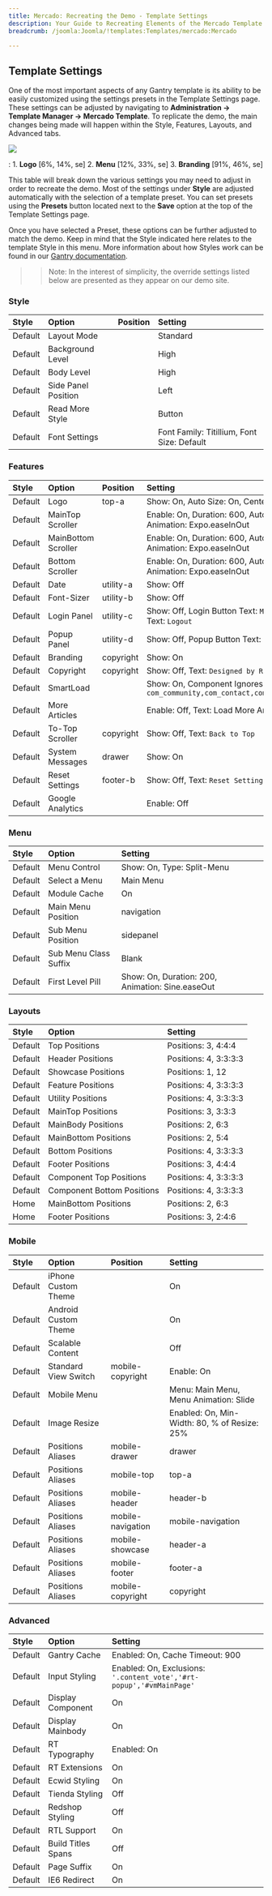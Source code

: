 ```yaml
---
title: Mercado: Recreating the Demo - Template Settings
description: Your Guide to Recreating Elements of the Mercado Template for Joomla
breadcrumb: /joomla:Joomla/!templates:Templates/mercado:Mercado

---
```


Template Settings
-----
One of the most important aspects of any Gantry template is its ability to be easily customized using the settings presets in the Template Settings page. These settings can be adjusted by navigating to **Administration -> Template Manager -> Mercado Template**. To replicate the demo, the main changes being made will happen within the Style, Features, Layouts, and Advanced tabs. 

![][Mercado2]

:   1. **Logo** [6%, 14%, se]
    2. **Menu** [12%, 33%, se]
    3. **Branding** [91%, 46%, se]

This table will break down the various settings you may need to adjust in order to recreate the demo. Most of the settings under **Style** are adjusted automatically with the selection of a template preset. You can set presets using the **Presets** button located next to the **Save** option at the top of the Template Settings page.

Once you have selected a Preset, these options can be further adjusted to match the demo. Keep in mind that the Style indicated here relates to the template Style in this menu. More information about how Styles work can be found in our [Gantry documentation][Style].

>> Note: In the interest of simplicity, the override settings listed below are presented as they appear on our demo site.

### Style

| Style   | Option              | Position | Setting                                    |  
| :------ | :------------------ | :------- | :----------------------------------------- |  
| Default | Layout Mode         |          | Standard                                   |  
| Default | Background Level    |          | High                                       |  
| Default | Body Level          |          | High                                       |  
| Default | Side Panel Position |          | Left                                       |  
| Default | Read More Style     |          | Button                                     |  
| Default | Font Settings       |          | Font Family: Titillium, Font Size: Default |  

### Features

| Style   | Option              | Position  | Setting                                                                                 |  
| :------ | :------------------ | :-------- | :-------------------------------------------------------------------------------------- |  
| Default | Logo                | top-a     | Show: On, Auto Size: On, Centered: Off                                                  |  
| Default | MainTop Scroller    |           | Enable: On, Duration: 600, Autoplay: Off, Delay: 5000, Animation: Expo.easeInOut        |  
| Default | MainBottom Scroller |           | Enable: On, Duration: 600, Autoplay: Off, Delay: 5000, Animation: Expo.easeInOut        |  
| Default | Bottom Scroller     |           | Enable: On, Duration: 600, Autoplay: Off, Delay: 5000, Animation: Expo.easeInOut        |  
| Default | Date                | utility-a | Show: Off                                                                               |  
| Default | Font-Sizer          | utility-b | Show: Off                                                                               |  
| Default | Login Panel         | utility-c | Show: Off, Login Button Text: `Member Login`, Logout Button Text: `Logout`              |  
| Default | Popup Panel         | utility-d | Show: Off, Popup Button Text: `Popup Module`                                            |  
| Default | Branding            | copyright | Show: On                                                                                |  
| Default | Copyright           | copyright | Show: Off, Text: `Designed by RocketTheme`                                              |  
| Default | SmartLoad           |           | Show: On, Component Ignores: `com_community,com_contact,com_k2,com_tienda,com_weblinks` |  
| Default | More Articles       |           | Enable: Off, Text: Load More Articles, Hide Pagination: On                              |  
| Default | To-Top Scroller     | copyright | Show: Off, Text: `Back to Top`                                                          |  
| Default | System Messages     | drawer    | Show: On                                                                                |  
| Default | Reset Settings      | footer-b  | Show: Off, Text: `Reset Settings`                                                       |  
| Default | Google Analytics    |           | Enable: Off                                                                             |  

### Menu

| Style   | Option                | Setting                                          |  
| :------ | :-------------------- | :----------------------------------------------- |  
| Default | Menu Control          | Show: On, Type: Split-Menu                       |  
| Default | Select a Menu         | Main Menu                                        |  
| Default | Module Cache          | On                                               |  
| Default | Main Menu Position    | navigation                                       |  
| Default | Sub Menu Position     | sidepanel                                        |  
| Default | Sub Menu Class Suffix | Blank                                            |  
| Default | First Level Pill      | Show: On, Duration: 200, Animation: Sine.easeOut |  

### Layouts

| Style   | Option                     | Setting               |  
| :------ | :------------------------- | :-------------------- |  
| Default | Top Positions              | Positions: 3, 4:4:4   |  
| Default | Header Positions           | Positions: 4, 3:3:3:3 |  
| Default | Showcase Positions         | Positions: 1, 12      |  
| Default | Feature Positions          | Positions: 4, 3:3:3:3 |  
| Default | Utility Positions          | Positions: 4, 3:3:3:3 |  
| Default | MainTop Positions          | Positions: 3, 3:3:3   |  
| Default | MainBody Positions         | Positions: 2, 6:3     |  
| Default | MainBottom Positions       | Positions: 2, 5:4     |  
| Default | Bottom Positions           | Positions: 4, 3:3:3:3 |  
| Default | Footer Positions           | Positions: 3, 4:4:4   |  
| Default | Component Top Positions    | Positions: 4, 3:3:3:3 |  
| Default | Component Bottom Positions | Positions: 4, 3:3:3:3 |  
| Home    | MainBottom Positions       | Positions: 2, 6:3     |  
| Home    | Footer Positions           | Positions: 3, 2:4:6   |  

### Mobile

| Style   | Option               | Position          | Setting                                      |  
| :------ | :------------------- | :---------------- | :------------------------------------------- |  
| Default | iPhone Custom Theme  |                   | On                                           |  
| Default | Android Custom Theme |                   | On                                           |  
| Default | Scalable Content     |                   | Off                                          |  
| Default | Standard View Switch | mobile-copyright  | Enable: On                                   |  
| Default | Mobile Menu          |                   | Menu: Main Menu, Menu Animation: Slide       |  
| Default | Image Resize         |                   | Enabled: On, Min-Width: 80, % of Resize: 25% |  
| Default | Positions Aliases    | mobile-drawer     | drawer                                       |  
| Default | Positions Aliases    | mobile-top        | top-a                                        |  
| Default | Positions Aliases    | mobile-header     | header-b                                     |  
| Default | Positions Aliases    | mobile-navigation | mobile-navigation                            |  
| Default | Positions Aliases    | mobile-showcase   | header-a                                     |  
| Default | Positions Aliases    | mobile-footer     | footer-a                                     |  
| Default | Positions Aliases    | mobile-copyright  | copyright                                    |  

### Advanced

| Style   | Option             | Setting                                                              |  
| :------ | :----------------- | :------------------------------------------------------------------- |  
| Default | Gantry Cache       | Enabled: On, Cache Timeout: 900                                      |  
| Default | Input Styling      | Enabled: On, Exclusions: `'.content_vote','#rt-popup','#vmMainPage'` |  
| Default | Display Component  | On                                                                   |  
| Default | Display Mainbody   | On                                                                   |  
| Default | RT Typography      | Enabled: On                                                          |  
| Default | RT Extensions      | On                                                                   |  
| Default | Ecwid Styling      | On                                                                   |  
| Default | Tienda Styling     | Off                                                                  |  
| Default | Redshop Styling    | Off                                                                  |  
| Default | RTL Support        | On                                                                   |  
| Default | Build Titles Spans | Off                                                                  |  
| Default | Page Suffix        | On                                                                   |  
| Default | IE6 Redirect       | On                                                                   |  

[demo25]: assets/Mercado.jpg
[menu]: ../../start/menu.md
[Style]: http://docs.gantry.org/gantry4/configure
[Mercado2]: assets/mercado2.jpeg